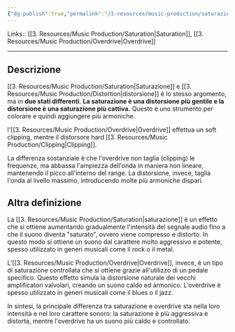 ```yaml
---
{"dg-publish":true,"permalink":"/3-resources/music-production/saturazione-e-overdrive/"}
---
```


Links:: [[3. Resources/Music Production/Saturation\|Saturation]], [[3. Resources/Music Production/Overdrive\|Overdrive]]

---
## Descrizione

[[3. Resources/Music Production/Saturation\|Saturazione]] e [[3. Resources/Music Production/Distortion\|distorsione]] è lo stesso argomento, ma in **due stati differenti**. **La saturazione è una distorsione più gentile e la distorsione è una saturazione più cattiva.** Questo è uno strumento per colorare e quindi aggiungere più armoniche.

l'[[3. Resources/Music Production/Overdrive\|Overdrive]] effettua un soft clipping, mentre il distorsore hard [[3. Resources/Music Production/Clipping\|Clipping]].

La differenza sostanziale è che l'overdrive non taglia (clipping) le frequenze, ma abbassa l'ampiezza dell'onda in maniera non lineare, mantenendo il picco all'interno del range. La distorsione, invece, taglia l'onda al livello massimo, introducendo molte più armoniche dispari.


## Altra definizione

La [[3. Resources/Music Production/Saturation\|saturazione]] è un effetto che si ottiene aumentando gradualmente l'intensità del segnale audio fino a che il suono diventa "saturato", ovvero viene compresso e distorto. In questo modo si ottiene un suono dal carattere molto aggressivo e potente, spesso utilizzato in generi musicali come il rock o il metal.

L'[[3. Resources/Music Production/Overdrive\|Overdrive]], invece, è un tipo di saturazione controllata che si ottiene grazie all'utilizzo di un pedale specifico. Questo effetto simula la distorsione naturale dei vecchi amplificatori valvolari, creando un suono caldo ed armonico. L'overdrive è spesso utilizzato in generi musicali come il blues o il jazz.

In sintesi, la principale differenza tra saturazione e overdrive sta nella loro intensità e nel loro carattere sonoro: la saturazione è più aggressiva e distorta, mentre l'overdrive ha un suono più caldo e controllato.


